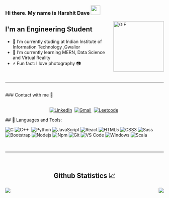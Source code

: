 ### Hi there. My name is Harshit Dave <img width="30px" src="https://media.tenor.com/images/3b388fe03da271d2674faf85eb7c3fcd/tenor.gif" />

<img align="right" alt="GIF" height="160px" src="https://media.giphy.com/media/du3J3cXyzhj75IOgvA/giphy.gif" />

## I'm an Engineering Student  

- 🔭  I’m currently studing at Indian Institute of Information Technology ,Gwalior
- 🌱 I’m currently learning MERN, Data Science and Virtual Reality
- ⚡ Fun fact: I love photography 📷
<br/>

---

<br/>
### Contact with me 📝

<p align="center">
<br>
<a href="linkedin.com/in/harshit-dave-b72a22193/"><img src="https://img.shields.io/badge/linkedin-%230077B5.svg?&style=for-the-badge&logo=linkedin&logoColor=white" alt="LinkedIn" /></a>&nbsp;
<a href="mailto:harshitkd@gmail.com?subject=Hola%20Jiji"><img src="https://img.shields.io/badge/gmail-%23D14836.svg?&style=for-the-badge&logo=gmail&logoColor=white" alt="Gmail"/></a>&nbsp;
<a href="leetcode.com/harshit_dave/"><img src="https://img.shields.io/badge/leetcode-FFC30B.svg?&style=for-the-badge&logo=leetcode&logoColor=black" alt="Leetcode" /></a>&nbsp;
</p>
## 🧰 Languages and Tools:

![C](http://img.shields.io/badge/-C-A8B9CC?style=flat-square&logo=c&logoColor=ffffff)
![C++](https://img.shields.io/badge/-C++-05122A?style=flat&logo=C%2B%2B&logoColor=00599C)&nbsp;
![Python](http://img.shields.io/badge/-Python-3776AB?style=flat-square&logo=python&logoColor=ffffff)
![JavaScript](https://img.shields.io/badge/-JavaScript-%23F7DF1C?style=flat-square&logo=javascript&logoColor=000000&labelColor=%23F7DF1C&color=%23FFCE5A)
![React](https://img.shields.io/badge/-React-61DAFB?style=flat-square&logo=react&logoColor=ffffff)
![HTML5](https://img.shields.io/badge/-HTML5-%23E44D27?style=flat-square&logo=html5&logoColor=ffffff)
![CSS3](https://img.shields.io/badge/-CSS3-%231572B6?style=flat-square&logo=css3)
![Sass](https://img.shields.io/badge/-Sass-%23CC6699?style=flat-square&logo=sass&logoColor=ffffff)
![Bootstrap](https://img.shields.io/badge/-Bootstrap-563D7C?style=flat-square&logo=Bootstrap)
![Nodejs](https://img.shields.io/badge/-Nodejs-339933?style=flat-square&logo=Node.js&logoColor=ffffff)
![Npm](https://img.shields.io/badge/-npm-CB3837?style=flat-square&logo=npm)
![Git](https://img.shields.io/badge/-Git-%23F05032?style=flat-square&logo=git&logoColor=%23ffffff)
![VS Code](http://img.shields.io/badge/-VS%20Code-007ACC?style=flat-square&logo=visual-studio-code&logoColor=ffffff)
![Windows](http://img.shields.io/badge/-Windows-0078D6?style=flat-square&logo=windows&logoColor=ffffff)
![Scala](https://img.shields.io/badge/Scala-DC322F?style=for-the-badge&logo=scala&logoColor=white)

<br/>

---

<br/>

<h2 align="center"> Github Statistics 📈 </h2>

<div align="center"> 
<a href="https://github.com/harshitkd/github-readme-stats">
  <img align="left" src="https://github-readme-stats.vercel.app/api?username=harshitkd&theme=radical&line_width=30" />
</a>
<a href="https://github.com/harshitkd/convoychat">
  <img align="right" src="https://github-readme-stats.vercel.app/api/top-langs/?username=harshitkd&layout=compact&langs_count=8&theme=algolia" />
</a>
 </div>

 
